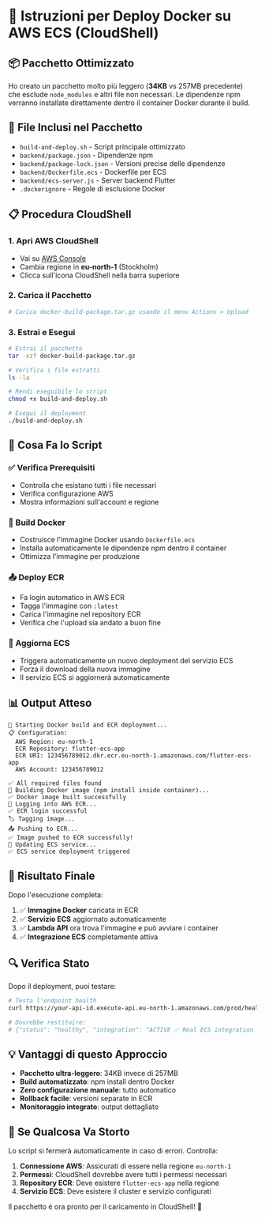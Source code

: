 # 🚀 Istruzioni per Deploy Docker su AWS ECS (CloudShell)

## 📦 Pacchetto Ottimizzato
Ho creato un pacchetto molto più leggero (**34KB** vs 257MB precedente) che esclude `node_modules` e altri file non necessari. Le dipendenze npm verranno installate direttamente dentro il container Docker durante il build.

## 🔧 File Inclusi nel Pacchetto
- `build-and-deploy.sh` - Script principale ottimizzato
- `backend/package.json` - Dipendenze npm
- `backend/package-lock.json` - Versioni precise delle dipendenze  
- `backend/Dockerfile.ecs` - Dockerfile per ECS
- `backend/ecs-server.js` - Server backend Flutter
- `.dockerignore` - Regole di esclusione Docker

## 📋 Procedura CloudShell

### 1. Apri AWS CloudShell
- Vai su [AWS Console](https://console.aws.amazon.com)
- Cambia regione in **eu-north-1** (Stockholm)
- Clicca sull'icona CloudShell nella barra superiore

### 2. Carica il Pacchetto
```bash
# Carica docker-build-package.tar.gz usando il menu Actions > Upload
```

### 3. Estrai e Esegui
```bash
# Estrai il pacchetto
tar -xzf docker-build-package.tar.gz

# Verifica i file estratti
ls -la

# Rendi eseguibile lo script
chmod +x build-and-deploy.sh

# Esegui il deployment
./build-and-deploy.sh
```

## 🎯 Cosa Fa lo Script

### ✅ Verifica Prerequisiti
- Controlla che esistano tutti i file necessari
- Verifica configurazione AWS
- Mostra informazioni sull'account e regione

### 🔨 Build Docker
- Costruisce l'immagine Docker usando `Dockerfile.ecs`
- Installa automaticamente le dipendenze npm dentro il container
- Ottimizza l'immagine per produzione

### 📤 Deploy ECR
- Fa login automatico in AWS ECR
- Tagga l'immagine con `:latest`
- Carica l'immagine nel repository ECR
- Verifica che l'upload sia andato a buon fine

### 🔄 Aggiorna ECS
- Triggera automaticamente un nuovo deployment del servizio ECS
- Forza il download della nuova immagine
- Il servizio ECS si aggiornerà automaticamente

## 📊 Output Atteso
```
🚀 Starting Docker build and ECR deployment...
📋 Configuration:
  AWS Region: eu-north-1
  ECR Repository: flutter-ecs-app
  ECR URI: 123456789012.dkr.ecr.eu-north-1.amazonaws.com/flutter-ecs-app
  AWS Account: 123456789012

✅ All required files found
🔧 Building Docker image (npm install inside container)...
✅ Docker image built successfully
🔐 Logging into AWS ECR...
✅ ECR login successful
🏷️ Tagging image...
📤 Pushing to ECR...
✅ Image pushed to ECR successfully!
🔄 Updating ECS service...
✅ ECS service deployment triggered
```

## 🎉 Risultato Finale
Dopo l'esecuzione completa:

1. ✅ **Immagine Docker** caricata in ECR
2. ✅ **Servizio ECS** aggiornato automaticamente
3. ✅ **Lambda API** ora trova l'immagine e può avviare i container
4. ✅ **Integrazione ECS** completamente attiva

## 🔍 Verifica Stato
Dopo il deployment, puoi testare:

```bash
# Testa l'endpoint health
curl https://your-api-id.execute-api.eu-north-1.amazonaws.com/prod/health

# Dovrebbe restituire:
# {"status": "healthy", "integration": "ACTIVE ✅ Real ECS integration enabled"}
```

## 💡 Vantaggi di questo Approccio
- **Pacchetto ultra-leggero**: 34KB invece di 257MB
- **Build automatizzato**: npm install dentro Docker
- **Zero configurazione manuale**: tutto automatico
- **Rollback facile**: versioni separate in ECR
- **Monitoraggio integrato**: output dettagliato

## 🚨 Se Qualcosa Va Storto
Lo script si fermerà automaticamente in caso di errori. Controlla:

1. **Connessione AWS**: Assicurati di essere nella regione `eu-north-1`
2. **Permessi**: CloudShell dovrebbe avere tutti i permessi necessari
3. **Repository ECR**: Deve esistere `flutter-ecs-app` nella regione
4. **Servizio ECS**: Deve esistere il cluster e servizio configurati

Il pacchetto è ora pronto per il caricamento in CloudShell! 🎯